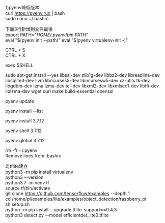 1)pyenv降低版本  
curl https://pyenv.run | bash  
sudo nano ~/.bashrc  

下面3行新增到文件最後  
export PATH="$HOME/.pyenv/bin:$PATH"  
eval "$(pyenv init --path)"   
eval "$(pyenv virtualenv-init -)"  
  
CTRL + S  
CTRL + X  
  
exec $SHELL  
  
sudo apt-get install --yes libssl-dev zlib1g-dev libbz2-dev libreadline-dev libsqlite3-dev llvm libncurses5-dev libncursesw5-dev xz-utils tk-dev libgdbm-dev lzma lzma-dev tcl-dev libxml2-dev libxmlsec1-dev libffi-dev liblzma-dev wget curl make build-essential openssl  
  
pyenv update  
  
pyenv install --list  
  
pyenv install 3.7.12  
  
pyenv shell 3.7.12  
  
pyenv global 3.7.12  
  
rm -fr ~/.pyenv  
Remove lines from .bashrc  
  
2)tflite建立  
python3 -m pip install virtualenv  
python3 --version  
python3.7 -m venv tf  
source tf/bin/activate  
git clone https://github.com/tensorflow/examples --depth 1  
cd /home/pi/examples/lite/examples/object_detection/raspberry_pi  
sh setup.sh  
python -m pip install --upgrade tflite-support==0.4.3  
python3 detect.py --model efficientdet_lite0.tflite


